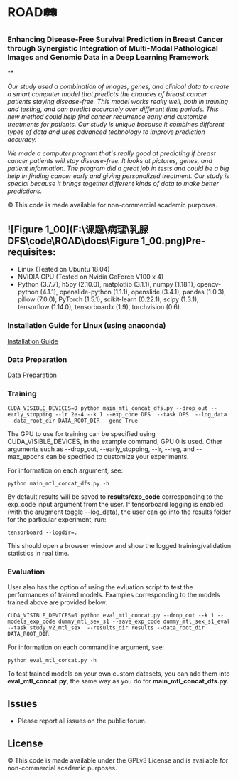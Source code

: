 
ROAD🛤  
===========
### Enhancing Disease-Free Survival Prediction in Breast Cancer through Synergistic Integration of Multi-Modal Pathological Images and Genomic Data in a Deep Learning Framework
**

*Our study used a combination of images, genes, and clinical data to create a smart computer model that predicts the chances of breast cancer patients staying disease-free. This model works really well, both in training and testing, and can predict accurately over different time periods. This new method could help find cancer recurrence early and customize treatments for patients. Our study is unique because it combines different types of data and uses advanced technology to improve prediction accuracy.*

*We made a computer program that's really good at predicting if breast cancer patients will stay disease-free. It looks at pictures, genes, and patient information. The program did a great job in tests and could be a big help in finding cancer early and giving personalized treatment. Our study is special because it brings together different kinds of data to make better predictions.*

© This code is made available for non-commercial academic purposes. 

## ![Figure 1_00](F:\课题\病理\乳腺DFS\code\ROAD\docs\Figure 1_00.png)Pre-requisites:
* Linux (Tested on Ubuntu 18.04)
* NVIDIA GPU (Tested on Nvidia GeForce V100 x 4)
* Python (3.7.7), h5py (2.10.0), matplotlib (3.1.1), numpy (1.18.1), opencv-python (4.1.1), openslide-python (1.1.1), openslide (3.4.1), pandas (1.0.3), pillow (7.0.0), PyTorch (1.5.1), scikit-learn (0.22.1), scipy (1.3.1), tensorflow (1.14.0), tensorboardx (1.9), torchvision (0.6).

### Installation Guide for Linux (using anaconda)
[Installation Guide](https://github.com/mahmoodlab/CLAM/blob/master/docs/INSTALLATION.md)

### Data Preparation
[Data Preparation](https://github.com/mahmoodlab/TOAD)

### Training
``` shell
CUDA_VISIBLE_DEVICES=0 python main_mtl_concat_dfs.py --drop_out --early_stopping --lr 2e-4 --k 1 --exp_code DFS  --task DFS  --log_data  --data_root_dir DATA_ROOT_DIR --gene True
```
The GPU to use for training can be specified using CUDA_VISIBLE_DEVICES, in the example command, GPU 0 is used. Other arguments such as --drop_out, --early_stopping, --lr, --reg, and --max_epochs can be specified to customize your experiments. 

For information on each argument, see:
``` shell
python main_mtl_concat_dfs.py -h
```

By default results will be saved to **results/exp_code** corresponding to the exp_code input argument from the user. If tensorboard logging is enabled (with the arugment toggle --log_data), the user can go into the results folder for the particular experiment, run:
``` shell
tensorboard --logdir=.
```
This should open a browser window and show the logged training/validation statistics in real time. 

### Evaluation 
User also has the option of using the evluation script to test the performances of trained models. Examples corresponding to the models trained above are provided below:
``` shell
CUDA_VISIBLE_DEVICES=0 python eval_mtl_concat.py --drop_out --k 1 --models_exp_code dummy_mtl_sex_s1 --save_exp_code dummy_mtl_sex_s1_eval --task study_v2_mtl_sex  --results_dir results --data_root_dir DATA_ROOT_DIR
```

For information on each commandline argument, see:
``` shell
python eval_mtl_concat.py -h
```

To test trained models on your own custom datasets, you can add them into **eval_mtl_concat.py**, the same way as you do for **main_mtl_concat_dfs.py**.


## Issues
- Please report all issues on the public forum.

## License
© This code is made available under the GPLv3 License and is available for non-commercial academic purposes. 
